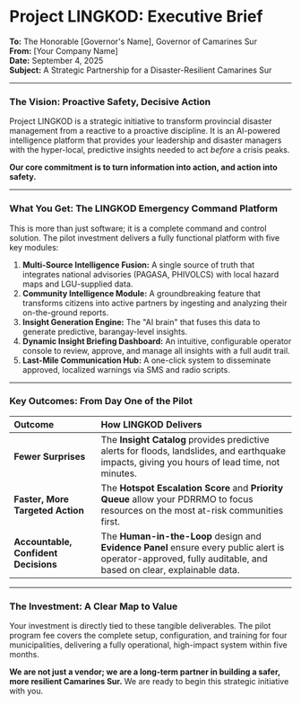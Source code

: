 # Project LINGKOD: Executive Brief

**To:** The Honorable [Governor's Name], Governor of Camarines Sur  
**From:** [Your Company Name]  
**Date:** September 4, 2025  
**Subject:** A Strategic Partnership for a Disaster-Resilient Camarines Sur

---

### The Vision: Proactive Safety, Decisive Action

Project LINGKOD is a strategic initiative to transform provincial disaster management from a reactive to a proactive discipline. It is an AI-powered intelligence platform that provides your leadership and disaster managers with the hyper-local, predictive insights needed to act *before* a crisis peaks.

**Our core commitment is to turn information into action, and action into safety.**

---

### What You Get: The LINGKOD Emergency Command Platform

This is more than just software; it is a complete command and control solution. The pilot investment delivers a fully functional platform with five key modules:

1.  **Multi-Source Intelligence Fusion:** A single source of truth that integrates national advisories (PAGASA, PHIVOLCS) with local hazard maps and LGU-supplied data.
2.  **Community Intelligence Module:** A groundbreaking feature that transforms citizens into active partners by ingesting and analyzing their on-the-ground reports.
3.  **Insight Generation Engine:** The "AI brain" that fuses this data to generate predictive, barangay-level insights.
4.  **Dynamic Insight Briefing Dashboard:** An intuitive, configurable operator console to review, approve, and manage all insights with a full audit trail.
5.  **Last-Mile Communication Hub:** A one-click system to disseminate approved, localized warnings via SMS and radio scripts.

---

### Key Outcomes: From Day One of the Pilot

| Outcome | How LINGKOD Delivers |
| :--- | :--- |
| **Fewer Surprises** | The **Insight Catalog** provides predictive alerts for floods, landslides, and earthquake impacts, giving you hours of lead time, not minutes. |
| **Faster, More Targeted Action** | The **Hotspot Escalation Score** and **Priority Queue** allow your PDRRMO to focus resources on the most at-risk communities first. |
| **Accountable, Confident Decisions** | The **Human-in-the-Loop** design and **Evidence Panel** ensure every public alert is operator-approved, fully auditable, and based on clear, explainable data. |

---

### The Investment: A Clear Map to Value

Your investment is directly tied to these tangible deliverables. The pilot program fee covers the complete setup, configuration, and training for four municipalities, delivering a fully operational, high-impact system within five months.

**We are not just a vendor; we are a long-term partner in building a safer, more resilient Camarines Sur.** We are ready to begin this strategic initiative with you.
